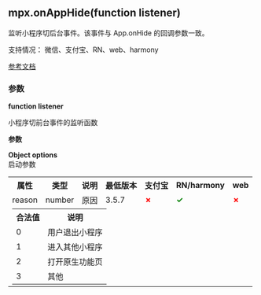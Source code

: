 ## mpx.onAppHide(function listener)

监听小程序切后台事件。该事件与 App.onHide 的回调参数一致。

支持情况： 微信、支付宝、RN、web、harmony

[参考文档](https://developers.weixin.qq.com/miniprogram/dev/api/base/app/app-event/wx.onAppHide.html)

### 参数

**function listener**

小程序切前台事件的监听函数

**参数**


**Object options**\
启动参数

<table>
<tr>
<th>属性</th>
<th>类型</th>
<th>说明</th>
<th>最低版本</th>
<th>支付宝</th>
<th>RN/harmony</th>
<th>web</th>
</tr>
<tr>
<td>reason</td>
<td>number</td>
<td>原因</td>
<td>3.5.7</td>
<td><span style="color: red; font-weight: bold;">✗</span></td>
<td><span style="color: green; font-weight: bold;">✓</span></td>
<td><span style="color: red; font-weight: bold;">✗</span></td>
</tr>
<tr>
<td colspan="7">
<table style="width: 100%; margin: 0;">
<tr>
<th>合法值</th>
<th>说明</th>
</tr>
<tr>
<td>0</td>
<td>用户退出小程序</td>
</tr>
<tr>
<td>1</td>
<td>进入其他小程序</td>
</tr>
<tr>
<td>2</td>
<td>打开原生功能页</td>
</tr>
<tr>
<td>3</td>
<td>其他</td>
</tr>
</table>
</td>
</tr>
</table>
